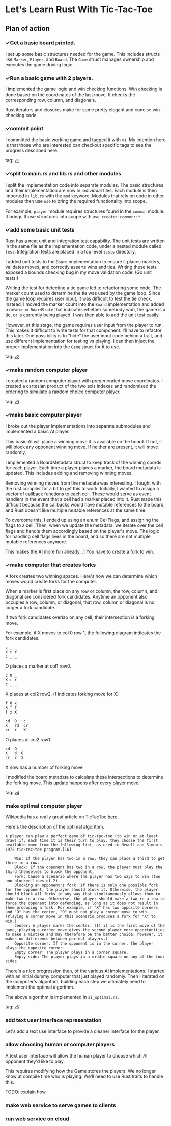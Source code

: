 # Let's Learn Rust With Tic-Tac-Toe


## Plan of action

### ✓Get a basic board printed.

I set up some basic structures needed for the game. This includes structs like
`Marker`, `Player`, and `Board`. The `Game` struct manages ownership and executes
the game driving logic.

### ✓Run a basic game with 2 players.

I implemented the game logic and win checking functions. Win checking is done
based on the coordinates of the last move. It checks the corresponding row, column,
and diagonals.

Rust iterators and closures make for some pretty elegant and concise win checking
code.

### ✓commit point

I committed the basic working game and tagged it with `v1`. My intention here
is that those who are interested can checkout specific tags to see the progress
described here.

tag: [`v1`](https://github.com/mikasaurus2/miktactoe/tree/v1)

### ✓split to main.rs and lib.rs and other modules

I split the implementation code into separate modules. The basic structures
and their implementation are now in individual files. Each module is then
imported in `lib.rs` with the `mod` keyword. Modules that rely on code in
other modules then use `use` to bring the required functionality into scope.

For example, `player` module requires structures found in the `common` module.
It brings those structures into scope with `use create::common::*`.

### ✓add some basic unit tests

Rust has a neat unit and integration test capability. The unit tests are written
in the same file as the implementation code, under a nested module called `test`.
Integration tests are placed in a top level `tests` directory.

I added unit tests to the `Board` implementation to ensure it places markers,
validates moves, and correctly asserts wins and ties. Writing these tests exposed
a bounds checking bug in my move validation code! (Go unit tests!)

Writing the test for detecting a tie game led to refactoring some code. The marker
count used to determine the tie was used by the game loop. Since the game loop
requires user input, it was difficult to test the tie check. Instead, I moved
the marker count into the `Board` implementation and added a new `enum BoardState`
that indicates whether somebody won, the game is a tie, or is currently being played.
I was then able to add the unit test easily.

However, at this stage, the game requires user input from the player to run.
This makes it difficult to write tests for that component. I'll have to refactor
this later. One possibility is to "hide" the user input code behind a trait, and
use different implementation for testing vs playing. I can then inject the proper
implementation into the `Game` struct for it to use.

tag: [`v2`](https://github.com/mikasaurus2/miktactoe/tree/v2)

### ✓make random computer player

I created a random computer player with pregenerated move coordinates. I created
a cartesian product of the two axis indexes and randomized the ordering to simulate
a random choice computer player.

tag: [`v3`](https://github.com/mikasaurus2/miktactoe/tree/v3)


### ✓make basic computer player

I broke out the player implementations into separate submodules and implemented a basic
AI player.

This basic AI will place a winning move it is available on the board. If not, it will
block any opponent winning move. If neither are present, it will move randomly.

I implemented a BoardMetadata struct to keep track of the winning coords for each player.
Each time a player places a marker, the board metadata is updated. This includes adding
and removing winning moves.

Removing winning moves from the metadata was interesting. I fought with the rust compiler
for a bit to get this to work. Initially, I wanted to assign a vector of callback functions
to each cell. These would serve as event handlers in the event that a cell had a marker placed
into it. Rust made this difficult because the callbacks would have mutable references to the board,
and Rust doesn't like multiple mutable references at the same time.

To overcome this, I ended up using an enum CellFlags, and assigning the flags to a cell.
Then, when we update the metadata, we iterate over the cell flags and handle them accordingly
based on the player's move. The logic for handling cell flags lives in the board, and so
there are not multiple mutable references anymore.

This makes the AI more fun already. :] You have to create a fork to win.

### ✓make computer that creates forks

A fork creates two winning spaces. Here's how we can determine which moves
would create forks for the computer.

When a marker is first place on any row or column, the row, column, and
diagonal are considered fork candidates. Anytime an opponent also occupies
a row, column, or diagonal, that row, column or diagonal is no longer a fork
candidate.

If two fork candidates overlap on any cell, their intersection is a forking
move.
    
For example, if X moves to col 0 row 1, the following diagram indicates
the fork candidates.
```
c _ _
X r r
c _ _
```

O places a marker at col1 row0.
```
c O _
X r r
c _ _
```

X places at col2 row2. (f indicates forking move for X)
```
f O x
X f f
f x X
```

```
cd  O   c
X   rd  cr
cr  r   X
```

O places at col2 row1.
```
cd  O  _
X   d  O
cr  r  X
```

X now has a number of forking move

I modified the board metadata to calculate these intersections to determine
the forking move. This update happens after every player move.

tag: [`v4`](https://github.com/mikasaurus2/miktactoe/tree/v4)
 

### make optimal computer player
Wikipedia has a really great article on TicTacToe [here](https://en.wikipedia.org/wiki/Tic-tac-toe).

Here's the description of the optimal algorithm.

```
A player can play a perfect game of tic-tac-toe (to win or at least draw) if, each time it is their turn to play, they choose the first available move from the following list, as used in Newell and Simon's 1972 tic-tac-toe program.[16]

    Win: If the player has two in a row, they can place a third to get three in a row.
    Block: If the opponent has two in a row, the player must play the third themselves to block the opponent.
    Fork: Cause a scenario where the player has two ways to win (two non-blocked lines of 2).
    Blocking an opponent's fork: If there is only one possible fork for the opponent, the player should block it. Otherwise, the player should block all forks in any way that simultaneously allows them to make two in a row. Otherwise, the player should make a two in a row to force the opponent into defending, as long as it does not result in them producing a fork. For example, if "X" has two opposite corners and "O" has the center, "O" must not play a corner move to win. (Playing a corner move in this scenario produces a fork for "X" to win.)
    Center: A player marks the center. (If it is the first move of the game, playing a corner move gives the second player more opportunities to make a mistake and may therefore be the better choice; however, it makes no difference between perfect players.)
    Opposite corner: If the opponent is in the corner, the player plays the opposite corner.
    Empty corner: The player plays in a corner square.
    Empty side: The player plays in a middle square on any of the four sides.
```

There's a nice progression then, of the various AI implementations. I started
with an initial dummy computer that just played randomly. Then I iterated on
the computer's algorithm, building each step we ultimately need to implement
the optimal algorithm.

The above algorithm is implemented in `ai_optimal.rs`.

tag: [`v5`](https://github.com/mikasaurus2/miktactoe/tree/v5)

### add text user interface representation
Let's add a text use interface to provide a cleaner interface for the
player.

### allow choosing human or computer players
A text user interface will allow the human player to choose
which AI opponent they'd like to play.

This requires modifying how the Game stores the players. We no
longer know at compile time who is playing. We'll need to use
Rust traits to handle this.

TODO: explain how
### make web service to serve games to clients
### run web service on cloud
